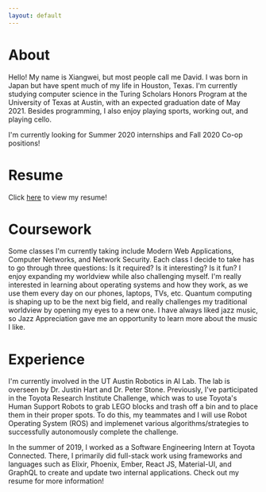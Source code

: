 ```yaml
---
layout: default
---
```

# About
Hello! My name is Xiangwei, but most people call me David. I was born in Japan but have spent much of my life in Houston, Texas. I'm currently studying
computer science in the Turing Scholars Honors Program at the University of Texas at Austin, with an expected graduation date of May 2021. Besides programming,
I also enjoy playing sports, working out, and playing cello.

I'm currently looking for Summer 2020 internships and Fall 2020 Co-op positions!

# Resume
Click [here](resume.pdf) to view my resume!

# Coursework
Some classes I'm currently taking include Modern Web Applications, Computer Networks, and Network Security. Each class I decide to take has to go
through three questions: Is it required? Is it interesting? Is it fun? I enjoy expanding my worldview while also challenging myself. I'm really interested in
learning about operating systems and how they work, as we use them every day on our phones, laptops, TVs, etc. Quantum computing is shaping up to be the next
big field, and really challenges my traditional worldview by opening my eyes to a new one. I have always liked jazz music, so Jazz Appreciation gave me an
opportunity to learn more about the music I like.

# Experience
I'm currently involved in the UT Austin Robotics in AI Lab. The lab is overseen by Dr.
Justin Hart and Dr. Peter Stone. Previously, I've participated in the Toyota Research Institute Challenge, which was to use Toyota's Human Support Robots to grab
LEGO blocks and trash off a bin and to place them in their proper spots. To do this, my teammates and I will use Robot Operating System (ROS) and implemenet
various algorithms/strategies to successfully autonomously complete the challenge.

In the summer of 2019, I worked as a Software Engineering Intern at Toyota Connected. There, I primarily did full-stack work using frameworks and languages
such as Elixir, Phoenix, Ember, React JS, Material-UI, and GraphQL to create and update two internal applications. Check out my resume for more information!


